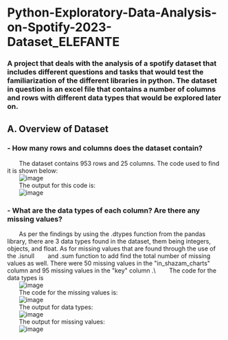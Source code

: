 # Python-Exploratory-Data-Analysis-on-Spotify-2023-Dataset_ELEFANTE
### A project that deals with the analysis of a spotify dataset that includes different questions and tasks that would test the familiarization of the different libraries in python. The dataset in question is an excel file that contains a number of columns and rows with different data types that would be explored later on.
## A. Overview of Dataset
### - How many rows and columns does the dataset contain?
&nbsp;&nbsp;&nbsp;&nbsp;&nbsp;&nbsp;&nbsp;The dataset contains 953 rows and 25 columns. The code used to find it is shown below:\
&nbsp;&nbsp;&nbsp;&nbsp;&nbsp;&nbsp;&nbsp;![image](https://github.com/user-attachments/assets/5e3ada79-dc0c-4165-9893-563d23ad94c9)\
&nbsp;&nbsp;&nbsp;&nbsp;&nbsp;&nbsp;&nbsp;The output for this code is:\
&nbsp;&nbsp;&nbsp;&nbsp;&nbsp;&nbsp;&nbsp;![image](https://github.com/user-attachments/assets/b61c4a79-c812-4fdb-aace-70cb28c2990f)
### - What are the data types of each column? Are there any missing values?
&nbsp;&nbsp;&nbsp;&nbsp;&nbsp;&nbsp;&nbsp;As per the findings by using the .dtypes function from the pandas library, there are 3 data types found in the dataset, them being integers, objects, and float. As for missing values that are found through the use of the .isnull &nbsp;&nbsp;&nbsp;&nbsp;&nbsp;&nbsp;&nbsp;and .sum function to add find the total number of missing values as well. There were 50 missing values in the "in_shazam_charts" column and 95 missing values in the "key" column .\ 
&nbsp;&nbsp;&nbsp;&nbsp;&nbsp;&nbsp;&nbsp;The code for the data types is\
&nbsp;&nbsp;&nbsp;&nbsp;&nbsp;&nbsp;&nbsp;![image](https://github.com/user-attachments/assets/9794e66c-b852-47d0-b9a3-7f0704593308)\
&nbsp;&nbsp;&nbsp;&nbsp;&nbsp;&nbsp;&nbsp;The code for the missing values is:\
&nbsp;&nbsp;&nbsp;&nbsp;&nbsp;&nbsp;&nbsp;![image](https://github.com/user-attachments/assets/6a3939d2-896f-439d-a517-8b6829d8f185)\
&nbsp;&nbsp;&nbsp;&nbsp;&nbsp;&nbsp;&nbsp;The output for data types:\
&nbsp;&nbsp;&nbsp;&nbsp;&nbsp;&nbsp;&nbsp;![image](https://github.com/user-attachments/assets/bd342b3c-6050-42b2-93df-ec9b70d7de7b)\
&nbsp;&nbsp;&nbsp;&nbsp;&nbsp;&nbsp;&nbsp;The output for missing values:\
&nbsp;&nbsp;&nbsp;&nbsp;&nbsp;&nbsp;&nbsp;![image](https://github.com/user-attachments/assets/7c990494-9e71-4afb-8459-41baf5b6db82)





